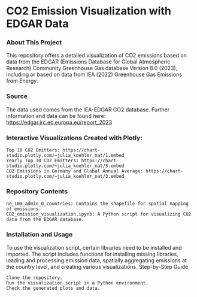 # CO2 Emission Visualization with EDGAR Data

### About This Project

This repository offers a detailed visualization of CO2 emissions based on data from the EDGAR (Emissions Database for Global Atmospheric Research) Community Greenhouse Gas database Version 8.0 (2023), including or based on data from IEA (2022) Greenhouse Gas Emissions from Energy.

### Source

The data used comes from the IEA-EDGAR CO2 database. Further information and data can be found here: https://edgar.jrc.ec.europa.eu/report_2023

### Interactive Visualizations Created with Plotly:

    Top 10 CO2 Emitters: https://chart-studio.plotly.com/~julia_koehler_nat/1.embed
    Yearly Top 10 CO2 Emitters: https://chart-studio.plotly.com/~julia_koehler_nat/5.embed
    CO2 Emissions in Germany and Global Annual Average: https://chart-studio.plotly.com/~julia_koehler_nat/3.embed

### Repository Contents

    ne_10m_admin_0_countries: Contains the shapefile for spatial mapping of emissions.
    CO2_emission_visualization.ipynb: A Python script for visualizing CO2 data from the EDGAR database.

### Installation and Usage

To use the visualization script, certain libraries need to be installed and imported. The script includes functions for installing missing libraries, loading and processing emission data, spatially aggregating emissions at the country level, and creating various visualizations.
Step-by-Step Guide

    Clone the repository.
    Run the visualization script in a Python environment.
    Check the generated plots and data.
